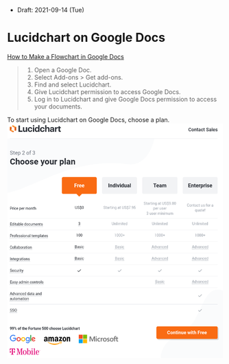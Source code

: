 * Draft: 2021-09-14 (Tue)

# Lucidchart on Google Docs

 [How to Make a Flowchart in Google Docs](https://www.lucidchart.com/blog/how-to-make-a-flowchart-in-google-docs)
 
> 1. Open a Google Doc.
> 2. Select Add-ons > Get add-ons.
> 3. Find and select Lucidchart.
> 4. Give Lucidchart permission to access Google Docs.
> 5. Log in to Lucidchart and give Google Docs permission to access your documents.

To start using Lucidchart on Google Docs, choose a plan.
<img src='images/lucidchart-step2_of_3-choose_your_plan.png'>
